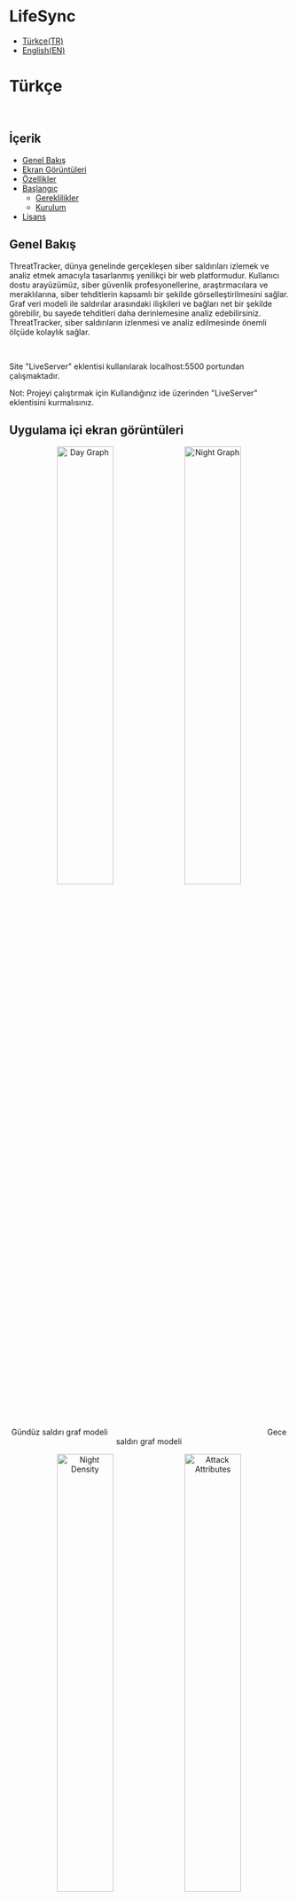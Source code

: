 # LifeSync

- [Türkçe(TR)](#türkçe)
- [English(EN)](#english)


# Türkçe
<br>

## İçerik

- [Genel Bakış](#genel-bakış)
- [Ekran Görüntüleri](#uygulama-içi-ekran-görüntüleri)
- [Özellikler](#özellikler)
- [Başlangıç](#başlangıç)
  - [Gereklilikler](#gereklilikler)
  - [Kurulum](#kurulum)
- [Lisans](#lisans)

## Genel Bakış

ThreatTracker, dünya genelinde gerçekleşen siber saldırıları izlemek ve analiz etmek amacıyla tasarlanmış yenilikçi bir web platformudur. Kullanıcı dostu arayüzümüz, siber güvenlik profesyonellerine, araştırmacılara ve meraklılarına, siber tehditlerin kapsamlı bir şekilde görselleştirilmesini sağlar. Graf veri modeli ile saldırılar arasındaki ilişkileri ve bağları net bir şekilde görebilir, bu sayede tehditleri daha derinlemesine analiz edebilirsiniz. ThreatTracker, siber saldırıların izlenmesi ve analiz edilmesinde önemli ölçüde kolaylık sağlar.

<br>

Site "LiveServer" eklentisi kullanılarak localhost:5500 portundan çalışmaktadır.

Not: Projeyi çalıştırmak için Kullandığınız ide üzerinden "LiveServer" eklentisini kurmalısınız.

## Uygulama içi ekran görüntüleri


<p align="center">
  <img src="previews/day_graph.png" alt="Day Graph" width="45%">
  <img src="previews/night_graph.png" alt="Night Graph" width="45%">
</p>
<p align="center">
  Gündüz saldırı graf modeli
  &emsp;&emsp;&emsp;&emsp;&emsp;&emsp;&emsp;&emsp;&emsp;&emsp;&emsp;&emsp;&emsp;&emsp;&emsp;&emsp;&emsp;&emsp;&emsp;&emsp;
  Gece saldırı graf modeli
</p>
<p align="center">
  <img src="previews/night_density.png" alt="Night Density" width="45%">
  <img src="previews/attack_attiributes.png" alt="Attack Attributes" width="45%">
</p>
<p align="center">
  Saldırı yoğunluk grafiği
  &emsp;&emsp;&emsp;&emsp;&emsp;&emsp;&emsp;&emsp;&emsp;&emsp;&emsp;&emsp;&emsp;&emsp;&emsp;&emsp;&emsp;&emsp;&emsp;&emsp;
  Saldırı detayları
</p>
<p align="center">
  <img src="previews/dictionary.png" alt="Dictionary" width="45%">
</p>
<p align="center">
  Saldırı sözlüğü
</p>

## Özellikler

### Detaylı Harita Görselleştirmesi:

Dünyanın dört bir yanındaki siber saldırılar detaylı olarak interaktif bir harita üzerinde gösterilir. Kullanıcılar, belirli bölgelerdeki saldırı yoğunluğunu ve kaynaklarını izleyebilir.

### Çeşitli Grafikler ve İstatistikler:

Saldırıların hacmi, türü, kaynak ve hedef ülkeler gibi birçok bilgiyi görselleştiren kapsamlı grafikler. Saldırıların zaman içindeki dağılımını ve trendlerini izleme imkanı.

### Graf Veri Modeli ile Görselleştirme:

Siber saldırıların karmaşık ilişkilerini ve bağlantılarını anlamak için graf veri modeli kullanılır. Saldırı kaynakları, hedefler ve aralarındaki bağlantılar, düğüm ve kenar yapıları ile görselleştirilir. Kullanıcılar, bu model sayesinde siber saldırı ağlarını ve potansiyel tehdit zincirlerini daha iyi analiz edebilir.

### Detaylı Saldırı Analizi:

Her bir siber saldırının türü, hedefi, kaynağı ve önem derecesi gibi detaylı bilgileri sunar. Kullanıcılar, belirli saldırı türlerine odaklanarak derinlemesine analiz yapabilir.

### Öncelik ve Önem Derecesi:

Saldırıların önem derecesine göre sınıflandırılması ve önceliklendirilmesi. Kritik altyapıya yönelik saldırılar gibi yüksek öncelikli tehditlere özel dikkat.

### Etkileşimli ve Kullanıcı Dostu Arayüz:

Kullanıcıların verileri filtreleyip özelleştirebileceği dinamik ve sezgisel bir arayüz. Farklı görselleştirme seçenekleri ile verilerin kolayca anlaşılması sağlanır.


## Başlangıç

### Gereklilikler

Başlamadan önce aşağıdaki gereksinimleri karşıladığınızdan emin olun:

- Kullandığınız ide'de "Live Server" eklentisi kurulu olmalı
- Bu projeyi bilgisayarınıza klonlamalısınız.

### Kurulum

Projeyi yüklemek ve çalıştırmak için şu adımları izleyin:

1. Projeyi yerele klonla:

   ```shell
   git clone https://github.com/Utku-Mese/ThreatTracker.git

2. Proje klasörüne git:

    ```shell
    cd ThreatTracker

3. Projeyi Live Server kullanarak day.html sayfasından başlatın
   
## Lisans

Bu proje [MIT Lisansı](/LICENSE) kapsamında lisanslanmıştır.

### Tasarlayan ve geliştirenler; [Mehmet Utku Meşe](https://www.linkedin.com/in/mehmet-utku-mese/), [Hilal Davas](https://www.linkedin.com/in/hilaldavas/?locale=tr_TR), [Ceren Aydın](https://www.linkedin.com/in/ceren-ayd%C4%B1n-538067234/).


<br>
<hr>
<hr>
<br>

# English
<br>
## Table of Contents

- [Overview](#overview)
- [Features](#features)
- [In App Screenshots](#in-app-screenshots)
- [Getting Started](#getting-started)
  - [Prerequisites](#prerequisites)
  - [Installation](#installation)
- [License](#license)

## Overview

ThreatTracker is an innovative web platform designed to track and analyze cyber attacks occurring worldwide. Our user-friendly interface provides cybersecurity professionals, researchers, and enthusiasts with a comprehensive visualization of cyber threats. By using a graph data model, you can clearly see the relationships and connections between attacks, allowing for a deeper analysis of threats. ThreatTracker significantly facilitates the monitoring and analysis of cyber attacks.

<br>

The site runs on localhost:5500 port using the "LiveServer" plugin.

Note: To run the project, you must install the "LiveServer" plugin on the ide you are using.

## In App Screenshots

<p align="center">
  <img src="previews/day_graph.png" alt="Day Graph" width="45%">
  <img src="previews/night_graph.png" alt="Night Graph" width="45%">
</p>
<p align="center">
  Day attack graph model
  &emsp;&emsp;&emsp;&emsp;&emsp;&emsp;&emsp;&emsp;&emsp;&emsp;&emsp;&emsp;&emsp;&emsp;&emsp;&emsp;&emsp;&emsp;&emsp;&emsp;
  Night attack graph model
</p>
<p align="center">
  <img src="previews/night_density.png" alt="Night Density" width="45%">
  <img src="previews/attack_attiributes.png" alt="Attack Attributes" width="45%">
</p>
<p align="center">
  Attack density chart
  &emsp;&emsp;&emsp;&emsp;&emsp;&emsp;&emsp;&emsp;&emsp;&emsp;&emsp;&emsp;&emsp;&emsp;&emsp;&emsp;&emsp;&emsp;&emsp;&emsp;
  Attack details
</p>
<p align="center">
  <img src="previews/dictionary.png" alt="Dictionary" width="45%">
</p>
<p align="center">
  Attack dictionary
</p>

## Features

### Detailed Map Visualization:

Cyber attacks from around the world are detailedly showcased on an interactive map. Users can track the intensity and origins of attacks in specific regions.

### Various Graphs and Statistics:

Comprehensive graphs visualize various information such as the volume, type, sources, and target countries of attacks. Users can observe the distribution and trends of attacks over time.

### Visualization with Graph Data Model:

A graph data model is utilized to understand the complex relationships and connections of cyber attacks. Attack sources, targets, and their connections are visualized with node and edge structures. Users can better analyze cyber attack networks and potential threat chains through this model.

### Detailed Attack Analysis:

Detailed information about each cyber attack is provided, including type, target, source, and severity. Users can conduct in-depth analysis by focusing on specific types of attacks.

### Priority and Severity Classification:

Attacks are classified and prioritized based on their severity. Special attention is given to high-priority threats such as attacks on critical infrastructure.

### Interactive and User-Friendly Interface:

A dynamic and intuitive interface enables users to filter and customize data. Different visualization options ensure easy understanding of the data.


## Getting Started

### Prerequisites

Before you start, make sure you meet the following requirements:

- "Live Server" plugin must be installed in the ide you use
- You must clone this project to your computer.

### Installation

To install and run the project locally, follow these steps:

1. Local clone project:

   ```shell
   git clone https://github.com/Utku-Mese/ThreatTracker.git

2. Go to project folder:

    ```shell
    cd ThreatTracker

3. Start the project from day.html page using Live Server

## License

This project is licensed under the [MIT License](/LICENSE).

### Designed and developed with by [Mehmet Utku Meşe](https://www.linkedin.com/in/mehmet-utku-mese/), [Hilal Davas](https://www.linkedin.com/in/hilaldavas/?locale=tr_TR), [Ceren Aydın](https://www.linkedin.com/in/ceren-ayd%C4%B1n-538067234/).


